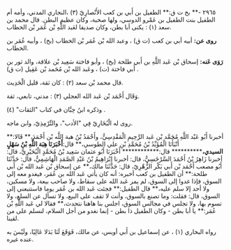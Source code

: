 ٢٩٦٥ -** بخ ت ق:** الطفيل بن أَبي بن كعب الأَنْصارِيّ (٣) ،النجاري المدني، وأمه أم الطفيل بنت الطفيل بن عَمْرو الدوسي، ولها صحبة، وكان عظيم البطن. قال محمد بن سعد (١) : يكنى أبا بطن، وكان صديقا لعَبد اللَّهِ بْن عُمَر بْن الخطاب.

**روى عن:** أبيه أبي بن كعب (ت ق) ، وعبد الله بْن عُمَر بْن الخطاب (بخ) ، وأبيه عُمَر بن الخطاب.

**رَوَى عَنه:** إسحاق بْن عَبد اللَّهِ بن أَبي طلحة (بخ) ، وأبو فاختة سَعِيد بْن علاقة، والد ثور بن أَبي فاختة (ت) ، وعَبد الله بْن مُحَمد بْن عَقِيل (ت ق) .

قال محمد بْن سعد (٢) : كان ثقة، قليل الْحَدِيث.

وَقَال أَحْمَد بْن عَبد الله العجلي (٣) : مدني، تابعي، ثقة.

وذكره ابنُ حِبَّان في كتاب "الثقات" (٤) .

روى له الْبُخَارِيّ فِي "الأدب"، والتِّرْمِذِيّ، وابن ماجه.

أخبرنا أَبُو عَبْد اللَّهِ مُحَمَّد بْن عَبد الرَّحِيمِ الْمَقْدِسِيُّ، وأَحْمَدُ بْنُ هبة اللَّه بْن أَحْمَدَ،** قَالا:** أَنْبَأَنَا الْمُؤَيِّدُ بْنُ مُحَمَّدِ بْنِ علي الطوسي،** قال:**أَخْبَرَنَا هِبَة اللَّهِ بْنُ سَهْلٍ السيدي،************ قال:************ أَخْبَرَنَا أَبُو عثمان سَعِيد بْنُ مُحَمَّدٍ الْبُحَيْرِيُّ، قال: أخبرنا زَاهِرُ بْنُ أَحْمَدَ السَّرْخَسِيُّ، قال: أخبرنا إِبْرَاهِيمُ بْنُ عَبْدِ الصَّمَدِ الْهَاشِمِيُّ، قال: حَدَّثَنَا أَبُو مصعب أَحْمَد بْن أَبي بَكْر الزُّهْرِيّ، قال: حَدَّثَنَا مالك،** عن إسحاق بْن عَبد الله بْن أَبي طلحة:** أن الطفيل بن كعب أخبره: أنه كان يأتي عَبد الله بن عُمَر، فيغدو معه إلى السوق، فإذا غدوا إلى السوق، لم يمر عَبد الله على سقاط، ولا صاحب بيعة، ولا مسكين، ولا أحد إلا سلم عليه،** قال الطفيل:** فجئت عَبد الله بن عُمَر يوما فاستتبعني إلى السوق، قال: فقلت: وما تصنع بالسوق، وأنت لا تقف على البيع، ولا تسأل عن السلع، ولا تسوم بها، ولا تجلس في مجالس السوق، اجلس بنا هاهنا نتحدث،** فقالا لي عَبد اللَّهِ بْن عُمَر:** يا أبا بطن - وكان الطفيل ذا بطن - إنما نغدو من أجل السلام، لنسلم على من لقينا.

رواه البخاري (١) ، عن إسماعيل بن أَبي أويس، عن مالك، فَوَقَعَ لَنَا بَدَلا عَالِيًا، ولَيْسَ به عنده غيره.